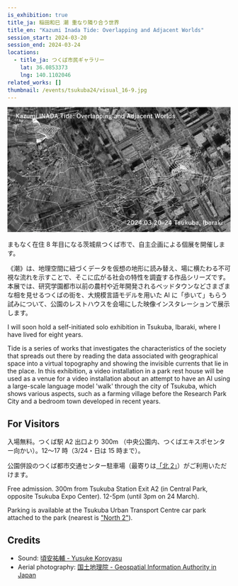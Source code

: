 ```yaml
---
is_exhibition: true
title_ja: 稲田和巳 潮 重なり隣り合う世界
title_en: "Kazumi Inada Tide: Overlapping and Adjacent Worlds"
session_start: 2024-03-20
session_end: 2024-03-24
locations:
  - title_ja: つくば市民ギャラリー
    lat: 36.0853373
    lng: 140.1102046
related_works: []
thumbnail: /events/tsukuba24/visual_16-9.jpg
---
```


![](/events/tsukuba24/visual_16-9.jpg)

まもなく在住 8 年目になる茨城県つくば市で、自主企画による個展を開催します。

《潮》は、地理空間に紐づくデータを仮想の地形に読み替え、場に横たわる不可視な流れを示すことで、そこに広がる社会の特性を調査する作品シリーズです。本展では、研究学園都市以前の農村や近年開発されるベッドタウンなどさまざまな相を見せるつくばの街を、大規模言語モデルを用いた AI に「歩いて」もらう試みについて、公園のレストハウスを会場にした映像インスタレーションで展示します。

I will soon hold a self-initiated solo exhibition in Tsukuba, Ibaraki, where I have lived for eight years.

Tide is a series of works that investigates the characteristics of the society that spreads out there by reading the data associated with geographical space into a virtual topography and showing the invisible currents that lie in the place. In this exhibition, a video installation in a park rest house will be used as a venue for a video installation about an attempt to have an AI using a large-scale language model 'walk' through the city of Tsukuba, which shows various aspects, such as a farming village before the Research Park City and a bedroom town developed in recent years.

## For Visitors

入場無料。つくば駅 A2 出口より 300m （中央公園内、つくばエキスポセンター向かい）。12〜17 時（3/24・日は 15 時まで）。

公園併設のつくば都市交通センター駐車場（最寄りは[「北 2」](https://www.tutc.or.jp/carparking/n02/)）がご利用いただけます。

Free admission. 300m from Tsukuba Station Exit A2 (in Central Park, opposite Tsukuba Expo Center). 12-5pm (until 3pm on 24 March).

Parking is available at the Tsukuba Urban Transport Centre car park attached to the park (nearest is ["North 2"](https://www.tutc.or.jp/carparking/n02/)).

## Credits

- Sound: [頃安祐輔 - Yusuke Koroyasu](https://www.koroyu.com/)
- Aerial photography: [国土地理院 - Geospatial Information Authority in Japan](https://maps.gsi.go.jp/development/ichiran.html)
